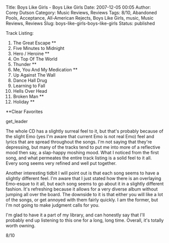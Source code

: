 Title: Boys Like Girls - Boys Like Girls
Date: 2007-12-05 00:05
Author: Corey Dutson
Category: Music Reviews, Reviews
Tags: 8/10, Abandoned Pools, Acceptance, All-American Rejects, Boys Like Girls, music, Music Reviews, Reviews
Slug: boys-like-girls-boys-like-girls
Status: published

<div class="albumCover">

</div>

<span class="trackListing">Track Listing:</span>

1.  The Great Escape \*\*
2.  Five Minutes to Midnight
3.  Hero / Heroine \*\*
4.  On Top Of The World
5.  Thunder \*\*
6.  Me, You And My Medication \*\*
7.  Up Against The Wall
8.  Dance Hall Drug
9.  Learning to Fall
10. Hells Over Head
11. Broken Man \*\*
12. Holiday \*\*

\*\*Clear Favorites

get\_leader

The whole CD has a slightly surreal feel to it, but that's probably
because of the slight Emo (yes I'm aware that current Emo is not real
Emo) feel and lyrics that are spread throughout the songs. I'm not
saying that they're depressing, but many of the tracks tend to put me
into more of a reflective mood then say, a slap-happy moshing mood. What
I noticed from the first song, and what permeates the entire track
listing is a solid feel to it all. Every song seems very refined and
well put together.

Another interesting tidbit I will point out is that each song seems to
have a slightly different feel. I'm aware that I just stated how there
is an overlaying Emo-esque to it all, but each song seems to go about it
in a slightly different fashion. It's refreshing because it allows for a
very diverse album without jumping all over the board. The downside to
it is that either you will like a lot of the songs, or get annoyed with
them fairly quickly. I am the former, but I'm not going to make judgment
calls for you.

I'm glad to have it a part of my library, and can honestly say that I'll
probably end up listening to this one for a long, long time. Overall,
it's totally worth owning.

8/10

